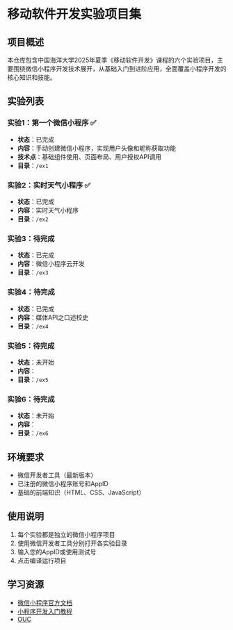 # 移动软件开发实验项目集

## 项目概述
本仓库包含中国海洋大学2025年夏季《移动软件开发》课程的六个实验项目，主要围绕微信小程序开发技术展开，从基础入门到进阶应用，全面覆盖小程序开发的核心知识和技能。

## 实验列表

### 实验1：第一个微信小程序 ✅
- **状态**：已完成
- **内容**：手动创建微信小程序，实现用户头像和昵称获取功能
- **技术点**：基础组件使用、页面布局、用户授权API调用
- **目录**：`/ex1`

### 实验2：实时天气小程序 ✅
- **状态**：已完成
- **内容**：实时天气小程序
- **目录**：`/ex2`

### 实验3：待完成
- **状态**：已完成
- **内容**：微信小程序云开发
- **目录**：`/ex3`

### 实验4：待完成
- **状态**：已完成
- **内容**：媒体API之口述校史
- **目录**：`/ex4`

### 实验5：待完成
- **状态**：未开始
- **内容**：
- **目录**：`/ex5`

### 实验6：待完成
- **状态**：未开始
- **内容**：
- **目录**：`/ex6`

## 环境要求

- 微信开发者工具（最新版本）
- 已注册的微信小程序账号和AppID
- 基础的前端知识（HTML、CSS、JavaScript）

## 使用说明

1. 每个实验都是独立的微信小程序项目
2. 使用微信开发者工具分别打开各实验目录
3. 输入您的AppID或使用测试号
4. 点击编译运行项目

## 学习资源

- [微信小程序官方文档](https://developers.weixin.qq.com/miniprogram/dev/framework/)
- [小程序开发入门教程](https://developers.weixin.qq.com/ebook?action=get_post_info)
- [OUC](https://oucai.club/classes/MobileDev.html)
